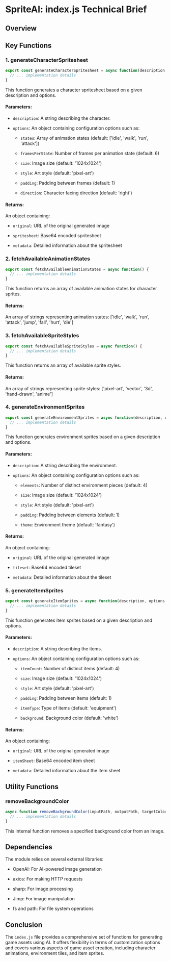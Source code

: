 # SpriteAI: index.js Technical Brief

## Overview

## Key Functions

### 1. generateCharacterSpritesheet

```javascript
export const generateCharacterSpritesheet = async function(description, options = {}) {
  // ... implementation details
}
```

This function generates a character spritesheet based on a given description and options.

#### Parameters:

* `description`: A string describing the character.

* `options`: An object containing configuration options such as:

  * `states`: Array of animation states (default: \['idle', 'walk', 'run', 'attack'])

  * `framesPerState`: Number of frames per animation state (default: 6)

  * `size`: Image size (default: '1024x1024')

  * `style`: Art style (default: 'pixel-art')

  * `padding`: Padding between frames (default: 1)

  * `direction`: Character facing direction (default: 'right')

#### Returns:

An object containing:

* `original`: URL of the original generated image

* `spritesheet`: Base64 encoded spritesheet

* `metadata`: Detailed information about the spritesheet

### 2. fetchAvailableAnimationStates

```javascript
export const fetchAvailableAnimationStates = async function() {
  // ... implementation details
}
```

This function returns an array of available animation states for character sprites.

#### Returns:

An array of strings representing animation states: \['idle', 'walk', 'run', 'attack', 'jump', 'fall', 'hurt', 'die']

### 3. fetchAvailableSpriteStyles

```javascript
export const fetchAvailableSpriteStyles = async function() {
  // ... implementation details
}
```

This function returns an array of available sprite styles.

#### Returns:

An array of strings representing sprite styles: \['pixel-art', 'vector', '3d', 'hand-drawn', 'anime']

### 4. generateEnvironmentSprites

```javascript
export const generateEnvironmentSprites = async function(description, options = {}) {
  // ... implementation details
}
```

This function generates environment sprites based on a given description and options.

#### Parameters:

* `description`: A string describing the environment.

* `options`: An object containing configuration options such as:

  * `elements`: Number of distinct environment pieces (default: 4)

  * `size`: Image size (default: '1024x1024')

  * `style`: Art style (default: 'pixel-art')

  * `padding`: Padding between elements (default: 1)

  * `theme`: Environment theme (default: 'fantasy')

#### Returns:

An object containing:

* `original`: URL of the original generated image

* `tileset`: Base64 encoded tileset

* `metadata`: Detailed information about the tileset

### 5. generateItemSprites

```javascript
export const generateItemSprites = async function(description, options = {}) {
  // ... implementation details
}
```

This function generates item sprites based on a given description and options.

#### Parameters:

* `description`: A string describing the items.

* `options`: An object containing configuration options such as:

  * `itemCount`: Number of distinct items (default: 4)

  * `size`: Image size (default: '1024x1024')

  * `style`: Art style (default: 'pixel-art')

  * `padding`: Padding between items (default: 1)

  * `itemType`: Type of items (default: 'equipment')

  * `background`: Background color (default: 'white')

#### Returns:

An object containing:

* `original`: URL of the original generated image

* `itemSheet`: Base64 encoded item sheet

* `metadata`: Detailed information about the item sheet

## Utility Functions

### removeBackgroundColor

```javascript
async function removeBackgroundColor(inputPath, outputPath, targetColor, colorThreshold = 0, options = {}) {
  // ... implementation details
}
```

This internal function removes a specified background color from an image.

## Dependencies

The module relies on several external libraries:

* OpenAI: For AI-powered image generation

* axios: For making HTTP requests

* sharp: For image processing

* Jimp: For image manipulation

* fs and path: For file system operations

## Conclusion

The `index.js` file provides a comprehensive set of functions for generating game assets using AI. It offers flexibility in terms of customization options and covers various aspects of game asset creation, including character animations, environment tiles, and item sprites.
